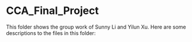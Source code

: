 # CCA_Final_Project

This folder shows the group work of Sunny Li and Yilun Xu.
Here are some descriptions to the files in this folder:

